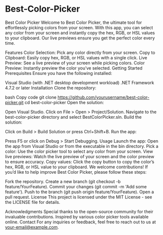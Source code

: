 # Best-Color-Picker
Best Color Picker
Welcome to Best Color Picker, the ultimate tool for effortlessly picking colors from your screen. With this app, you can select any color from your screen and instantly copy the hex, RGB, or HSL values to your clipboard. Our live previews ensure you get the perfect color every time.

Features
Color Selection: Pick any color directly from your screen.
Copy to Clipboard: Easily copy hex, RGB, or HSL values with a single click.
Live Preview: See a live preview of your screen while picking colors.
Color Preview: Instantly preview the color you’ve selected.
Getting Started
Prerequisites
Ensure you have the following installed:

Visual Studio (with .NET desktop development workload)
.NET Framework 4.7.2 or later
Installation
Clone the repository:

bash
Copy code
git clone https://github.com/yourusername/best-color-picker.git
cd best-color-picker
Open the solution:

Open Visual Studio.
Click on File > Open > Project/Solution.
Navigate to the best-color-picker directory and select BestColorPicker.sln.
Build the solution:

Click on Build > Build Solution or press Ctrl+Shift+B.
Run the app:

Press F5 or click on Debug > Start Debugging.
Usage
Launch the app: Open the app from Visual Studio or from the executable in the bin directory.
Pick a color: Use the color picker tool to select any color from your screen.
View live previews: Watch the live preview of your screen and the color preview to ensure accuracy.
Copy values: Click the copy button to copy the color’s hex, RGB, or HSL value to your clipboard.
We welcome contributions! If you’d like to help improve Best Color Picker, please follow these steps:

Fork the repository.
Create a new branch (git checkout -b feature/YourFeature).
Commit your changes (git commit -m 'Add some feature').
Push to the branch (git push origin feature/YourFeature).
Open a pull request.
License
This project is licensed under the MIT License - see the LICENSE file for details.

Acknowledgments
Special thanks to the open-source community for their invaluable contributions.
Inspired by various color picker tools available online.
Contact
For any inquiries or feedback, feel free to reach out to us at your-email@example.com.
